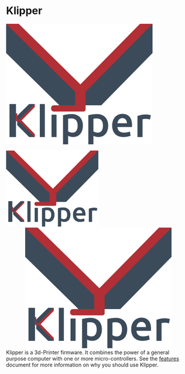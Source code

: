 # Klipper
![Alt text](img/klipper-logo.png?raw=true "Title")

<img width="50%" src="img/klipper-logo.png?raw=true" alt="Sample image compressed 50%" title="Sample image compressed 50%" >
<div align="center">
  <img src="img/klipper-logo.png?raw=true">
</div>
Klipper is a 3d-Printer firmware. It combines the power of a general purpose computer with one or more micro-controllers. See the <a href="https://www.klipper3d.org/Features.html">features</a> document for more information on why you should use Klipper.
